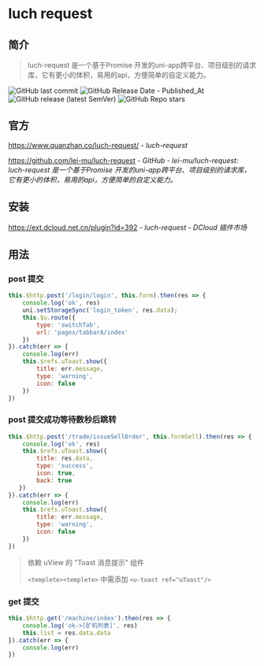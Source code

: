 # luch request

## 简介

> luch-request 是一个基于Promise 开发的uni-app跨平台、项目级别的请求库，它有更小的体积，易用的api，方便简单的自定义能力。

![GitHub last commit](https://badgen.net/github/last-commit/lei-mu/luch-request?icon=github&color=blue)
![GitHub Release Date - Published_At](https://img.shields.io/github/release-date/lei-mu/luch-request?display_date=published_at&logo=github)
![GitHub release (latest SemVer)](https://img.shields.io/github/v/release/lei-mu/luch-request?logo=github)
![GitHub Repo stars](https://img.shields.io/github/stars/lei-mu/luch-request?style=social)

## 官方

https://www.quanzhan.co/luch-request/ - *luch-request*

https://github.com/lei-mu/luch-request - *GitHub - lei-mu/luch-request: luch-request 是一个基于Promise 开发的uni-app跨平台、项目级别的请求库，它有更小的体积，易用的api，方便简单的自定义能力。*

## 安装

https://ext.dcloud.net.cn/plugin?id=392 - *luch-request - DCloud 插件市场*

## 用法

### post 提交

```javascript
this.$http.post('/login/login', this.form).then(res => {
    console.log('ok', res)
    uni.setStorageSync('login_token', res.data);
    this.$u.route({
        type: 'switchTab',
        url: 'pages/tabbarA/index'
    })
}).catch(err => {
    console.log(err)
    this.$refs.uToast.show({
        title: err.message,
        type: 'warning',
        icon: false
    })
})
```

### post 提交成功等待数秒后跳转

```javascript
this.$http.post('/trade/issueSellOrder', this.formSell).then(res => {
    console.log('ok', res)
    this.$refs.uToast.show({
        title: res.data,
        type: 'success',
        icon: true,
        back: true
   })
}).catch(err => {
    console.log(err)
    this.$refs.uToast.show({
        title: err.message,
        type: 'warning',
        icon: false
    })
})
```

> 依赖 uView 的 "Toast 消息提示" 组件
>
> `<templete><templete>` 中需添加 `<u-toast ref="uToast"/>`

### get 提交

```javascript
this.$http.get('/machine/index').then(res => {
    console.log('ok->[矿机列表]', res)
    this.list = res.data.data
}).catch(err => {
    console.log(err)
})
```

